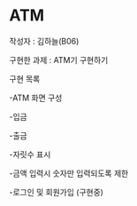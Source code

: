 # ATM
 작성자 : 김하늘(B06)
 
 구현한 과제 : ATM기 구현하기
 
 구현 목록

 -ATM 화면 구성
 
 -입금
 
 -출금
 
 -자릿수 표시
 
 -금액 입력시 숫자만 입력되도록 제한
 
 -로그인 및 회원가입 (구현중)
